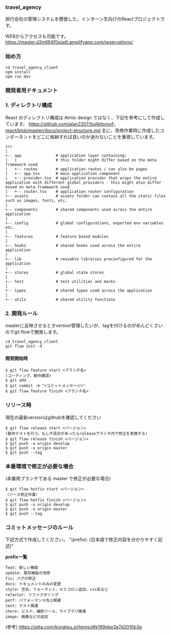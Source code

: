 ### travel_agency

旅行会社の管理システムを模倣した、インターン生向けのReactプロジェクトです。

WEBからアクセスも可能です。  
https://master.d2mll64f0sjadt.amplifyapp.com/reservations/

### 始め方

```
cd travel_agency_client
npm install
npm run dev
```

### 開発者用ドキュメント

### 1. ディレクトリ構成

React のディレクトリ構成は Atmic design ではなく、下記を参考にして作成しています。
https://github.com/alan2207/bulletproof-react/blob/master/docs/project-structure.md
主に、改修作業時に作成したコンポーネントをどこに格納すれば良いのか迷わないことを重視しています。

```
src
|
+-- app               # application layer containing:
|   |                 # this folder might differ based on the meta framework used
|   +-- routes        # application routes / can also be pages
|   +-- app.tsx       # main application component
|   +-- provider.tsx  # application provider that wraps the entire application with different global providers - this might also differ based on meta framework used
|   +-- router.tsx    # application router configuration
+-- assets            # assets folder can contain all the static files such as images, fonts, etc.
|
+-- components        # shared components used across the entire application
|
+-- config            # global configurations, exported env variables etc.
|
+-- features          # feature based modules
|
+-- hooks             # shared hooks used across the entire application
|
+-- lib               # reusable libraries preconfigured for the application
|
+-- stores            # global state stores
|
+-- test              # test utilities and mocks
|
+-- types             # shared types used across the application
|
+-- utils             # shared utility functions
```

### 2. 開発ルール

masterに反映させるときversion管理したいが、tagを付けるのがめんどくさいのでgit flowで開発します。

```
cd travel_agency_client
git flow init -d
```

#### 開発開始時


```
$ git flow feature start <ブランチ名>
(コーディング、動作確認)
$ git add .
$ git commit -m "<コミットメッセージ>"
$ git flow feature finish <ブランチ名>
```

### リリース時

現在の最新versionはgithubを確認してください

```
$ git flow release start <バージョン>
(動作テストを行う。もし不具合があったらreleaseブランチ内で修正を実施する)
$ git flow release finish <バージョン>
$ git push -u origin develop
$ git push -u origin master
$ git push --tag
```

### 本番環境で修正が必要な場合

(本番用ブランチである master で修正が必要な場合)

```
$ git flow hotfix start <バージョン>
（ソース修正作業）
$ git flow hotfix finish <バージョン>
$ git push -u origin develop
$ git push -u origin master
$ git push --tag
```

### コミットメッセージのルール

下記方式で作成してください。
"(prefix): (日本語で修正内容を分かりやすく記述)"

**prefix一覧**
```
feat: 新しい機能
update: 既存機能の改修
fix: バグの修正
docs: ドキュメントのみの変更
style: 空白、フォーマット、セミコロン追加、css系など
refactor: リファクタリング
perf: パフォーマンス向上関連
test: テスト関連
chore: ビルド、補助ツール、ライブラリ関連
image: 画像などの追加
```
(参考) https://qiita.com/konatsu_p/items/dfe199ebe3a7d2010b3e